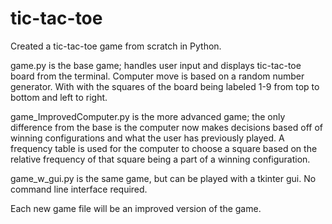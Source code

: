 # tic-tac-toe
Created a tic-tac-toe game from scratch in Python.

game.py is the base game; handles user input and displays tic-tac-toe board
from the terminal. Computer move is based on a random number generator. With 
with the squares of the board being labeled 1-9 from top to bottom and left
to right.

game_ImprovedComputer.py is the more advanced game; the only difference from
the base is the computer now makes decisions based off of winning configurations
and what the user has previously played. A frequency table is used for the computer
to choose a square based on the relative frequency of that square being a part of
a winning configuration.

game_w_gui.py is the same game, but can be played with a tkinter gui. No command line interface required.

Each new game file will be an improved version of the game.
